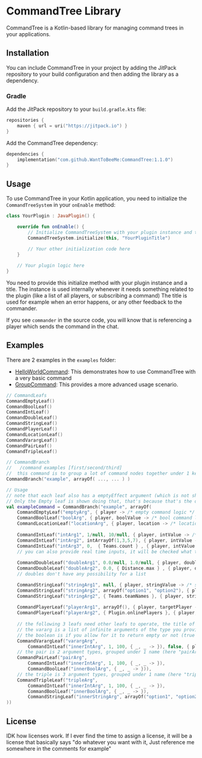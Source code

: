 # CommandTree Library

CommandTree is a Kotlin-based library for managing command trees in your applications.

## Installation

You can include CommandTree in your project by adding the JitPack repository to your build configuration and then adding the library as a dependency.

### Gradle

Add the JitPack repository to your `build.gradle.kts` file:

```kotlin
repositories {
    maven { url = uri("https://jitpack.io") }
}
```

Add the CommandTree dependency:

```kotlin
dependencies {
    implementation("com.github.WantToBeeMe:CommandTree:1.1.0")
}
```

## Usage

To use CommandTree in your Kotlin application, you need to initialize the `CommandTreeSystem` in your `onEnable` method:

```kotlin
class YourPlugin : JavaPlugin() {

    override fun onEnable() {
        // Initialize CommandTreeSystem with your plugin instance and title
        CommandTreeSystem.initialize(this, "YourPluginTitle")
        
        // Your other initialization code here
    }

    // Your plugin logic here
}
```

You need to provide this initialize method with your plugin instance and a title.
The instance is used internally whenever it needs something related to the plugin (like a list of all players, or subscribing a command)
The title is used for example when an error happens, or any other feedback to the commander.

If you see `commander` in the source code, you will know that is referencing a player which sends the command in the chat.

## Examples

There are 2 examples in the `examples` folder:
- [HelloWorldCommand](examples/HelloWorldCommand.kt): This demonstrates how to use CommandTree with a very basic command
- [GroupCommand](examples/GroupCommand.kt): This provides a more advanced usage scenario.
```kotlin
// CommandLeafs
CommandEmptyLeaf()
CommandBoolLeaf()
CommandIntLeaf()
CommandDoubleLeaf()
CommandStringLeaf()
CommandPlayerLeaf()
CommandLocationLeaf()
CommandVarargLeaf()
CommandPairLeaf()
CommandTripleLeaf()

// CommandBranch
//   /command examples [first/second/third]
//  this command is to group a lot of command nodes together under 1 key word ("example" in this case)
CommandBranch("example", arrayOf( ..., ... ) )

// Usage
// note that each leaf also has a emptyEffect argument (which is not shown here)
// Only the Empty leaf is shown doing that, that's because that's the only other argument that this leaf has
val exampleCommand = CommandBranch("example", arrayOf(
    CommandEmptyLeaf("emptyArg", { player -> /* empty command logic */ }),
    CommandBoolLeaf("boolArg", { player, boolValue -> /* bool command logic */ }),
    CommandLocationLeaf("locationArg", { player, location -> /* location command logic */ }),
    
    CommandIntLeaf("intArg1", 1/null, 10/null, { player, intValue -> /* int command logic */ }),
    CommandIntLeaf("intArg2", intArrayOf(1,3,5,7), { player, intValue -> /* int command logic */ }),
    CommandIntLeaf("intArg3", 0,  { Teams.count } , { player, intValue -> /* int command logic */ }), 
    // you can also provide real time inputs, it will be checked what the value is whenever you enter the command
    
    CommandDoubleLeaf("doubleArg1", 0.0/null, 1.0/null, { player, doubleValue -> /* double command logic */ }),
    CommandDoubleLeaf("doubleArg2", 0.0, { Distance.max } , { player, doubleValue -> /* double command logic */ }),
    // doubles don't have any possibility for a list

    CommandStringLeaf("stringArg1", null, { player, stringValue -> /* string command logic */ }),                          // anything
    CommandStringLeaf("stringArg2", arrayOf("option1", "option2"), { player, stringValue -> /* string command logic */ }), // only these options
    CommandStringLeaf("stringArg2", { Teams.teamNames }, { player, stringValue -> /* string command logic */ }),           // real time
    
    CommandPlayerLeaf("playerArg1", arrayOf(), { player, targetPlayer -> /* player command logic */ }),                    // fixed
    CommandPlayerLeaf("playerArg2", { Plugin.onlinePlayers }, { player, targetPlayer -> /* player command logic */ }),     // dynamic
    
    // the following 3 leafs need other leafs to operate, the title of the innerLeafs will never be shown, so they can be basicly any name
    // the vararg is a list of infinite arguments of the type you provided, the effect will return a list
    // the boolean is if you allow for it to return empty or not (true if it can, false if not)
    CommandVarargLeaf("varargArg",
        CommandIntLeaf("innerIntArg", 1, 100, { _, _ -> }), false, { player, varargValues -> /* vararg command logic */ }),
    // the pair is 2 argument types, grouped under 1 name (here "pairArg")
    CommandPairLeaf("pairArg", 
        CommandIntLeaf("innerIntArg", 1, 100, { _, _ -> }),
        CommandBoolLeaf("innerBoolArg", { _, _ -> })),
    // the triple is 3 argument types, grouped under 1 name (here "tripleArg")
    CommandTripleLeaf("tripleArg",
        CommandIntLeaf("innerIntArg", 1, 100, { _, _ -> }), 
        CommandBoolLeaf("innerBoolArg", { _, _ -> }), 
        CommandStringLeaf("innerStringArg", arrayOf("option1", "option2"), { _, _ -> }))
))
```

## License

IDK how licenses work. If I ever find the time to assign a license, it will be a license that basically says "do whatever you want with it, Just reference me somewhere in the comments for example"
